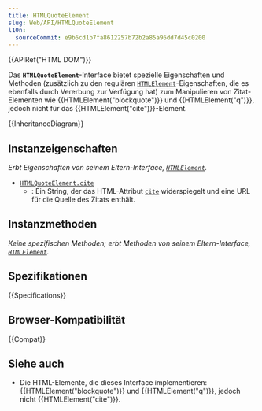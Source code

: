 ```yaml
---
title: HTMLQuoteElement
slug: Web/API/HTMLQuoteElement
l10n:
  sourceCommit: e9b6cd1b7fa8612257b72b2a85a96dd7d45c0200
---
```


{{APIRef("HTML DOM")}}

Das **`HTMLQuoteElement`**-Interface bietet spezielle Eigenschaften und Methoden (zusätzlich zu den regulären [`HTMLElement`](/de/docs/Web/API/HTMLElement)-Eigenschaften, die es ebenfalls durch Vererbung zur Verfügung hat) zum Manipulieren von Zitat-Elementen wie {{HTMLElement("blockquote")}} und {{HTMLElement("q")}}, jedoch nicht für das {{HTMLElement("cite")}}-Element.

{{InheritanceDiagram}}

## Instanzeigenschaften

_Erbt Eigenschaften von seinem Eltern-Interface, [`HTMLElement`](/de/docs/Web/API/HTMLElement)._

- [`HTMLQuoteElement.cite`](/de/docs/Web/API/HTMLQuoteElement/cite)
  - : Ein String, der das HTML-Attribut [`cite`](/de/docs/Web/HTML/Reference/Elements/blockquote#cite) widerspiegelt und eine URL für die Quelle des Zitats enthält.

## Instanzmethoden

_Keine spezifischen Methoden; erbt Methoden von seinem Eltern-Interface, [`HTMLElement`](/de/docs/Web/API/HTMLElement)._

## Spezifikationen

{{Specifications}}

## Browser-Kompatibilität

{{Compat}}

## Siehe auch

- Die HTML-Elemente, die dieses Interface implementieren: {{HTMLElement("blockquote")}} und {{HTMLElement("q")}}, jedoch nicht {{HTMLElement("cite")}}.
